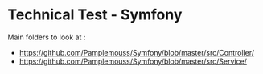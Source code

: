 # Technical Test - Symfony
Main folders to look at :
- https://github.com/Pamplemouss/Symfony/blob/master/src/Controller/
- https://github.com/Pamplemouss/Symfony/blob/master/src/Service/
